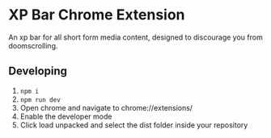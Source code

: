 # XP Bar Chrome Extension

An xp bar for all short form media content, designed to discourage you from doomscrolling.

## Developing

1. `npm i`
2. `npm run dev`
3. Open chrome and navigate to chrome://extensions/
4. Enable the developer mode
5. Click load unpacked and select the dist folder inside your repository
